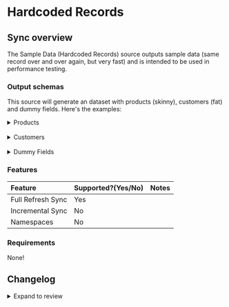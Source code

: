 # Hardcoded Records

## Sync overview

The Sample Data (Hardcoded Records) source outputs sample data (same record over and over again, but very fast) and is intended to be used in performance testing.

### Output schemas

This source will generate an dataset with products (skinny), customers (fat) and dummy fields. Here's the examples:

<details>
<summary>Products</summary>

```json
{
  "id": 1,
  "make": "Mazda",
  "model": "MX-5",
  "year": 2008,
  "price": 2869,
  "created_at": "2022-02-01T17:02:19+00:00",
  "updated_at": "2022-11-01T17:02:19+00:00"
}
```

</details>

<br />

<details>
<summary>Customers</summary>

```json
{
  "id": 6569096478909,
  "email": "test@test.com",
  "created_at": "2023-04-13T02:30:04-07:00",
  "updated_at": "2023-04-24T06:53:48-07:00",
  "first_name": "New Test",
  "last_name": "Customer",
  "orders_count": 0,
  "state": "disabled",
  "total_spent": 0.0,
  "last_order_id": null,
  "note": "updated_mon_24.04.2023",
  "verified_email": true,
  "multipass_identifier": null,
  "tax_exempt": false,
  "tags": "",
  "last_order_name": null,
  "currency": "USD",
  "phone": "+380639379992",
  "addresses": [
    {
      "id": 8092523135165,
      "customer_id": 6569096478909,
      "first_name": "New Test",
      "last_name": "Customer",
      "company": "Test Company",
      "address1": "My Best Accent",
      "address2": "",
      "city": "Fair Lawn",
      "province": "New Jersey",
      "country": "United States",
      "zip": "07410",
      "phone": "",
      "name": "New Test Customer",
      "province_code": "NJ",
      "country_code": "US",
      "country_name": "United States",
      "default": true
    }
  ],
  "accepts_marketing": true,
  "accepts_marketing_updated_at": "2023-04-13T02:30:04-07:00",
  "marketing_opt_in_level": "single_opt_in",
  "tax_exemptions": "[]",
  "email_marketing_consent": {
    "state": "subscribed",
    "opt_in_level": "single_opt_in",
    "consent_updated_at": "2023-04-13T02:30:04-07:00"
  },
  "sms_marketing_consent": {
    "state": "not_subscribed",
    "opt_in_level": "single_opt_in",
    "consent_updated_at": null,
    "consent_collected_from": "SHOPIFY"
  },
  "admin_graphql_api_id": "gid://shopify/Customer/6569096478909",
  "default_address": {
    "id": 8092523135165,
    "customer_id": 6569096478909,
    "first_name": "New Test",
    "last_name": "Customer",
    "company": "Test Company",
    "address1": "My Best Accent",
    "address2": "",
    "city": "Fair Lawn",
    "province": "New Jersey",
    "country": "United States",
    "zip": "07410",
    "phone": "",
    "name": "New Test Customer",
    "province_code": "NJ",
    "country_code": "US",
    "country_name": "United States",
    "default": true
  },
  "shop_url": "airbyte-integration-test"
}
```

</details>

<br />

<details>
<summary>Dummy Fields</summary>

```json
{
  "field1": "valuevaluevaluevaluevalue1",
  "field2": "valuevaluevaluevaluevalue1",
  "field3": "valuevaluevaluevaluevalue1",
  "field4": "valuevaluevaluevaluevalue1",
  "field5": "valuevaluevaluevaluevalue1"
}
```

</details>

### Features

| Feature           | Supported?\(Yes/No\) | Notes |
|:------------------|:---------------------|:------|
| Full Refresh Sync | Yes                  |       |
| Incremental Sync  | No                   |       |
| Namespaces        | No                   |       |


### Requirements

None!

## Changelog

<details>
  <summary>Expand to review</summary>

| Version | Date       | Pull Request                                             | Subject                  |
|:--------|:-----------|:---------------------------------------------------------|:-------------------------|
| 0.0.37 | 2025-04-19 | [58217](https://github.com/airbytehq/airbyte/pull/58217) | Update dependencies |
| 0.0.36 | 2025-04-12 | [57728](https://github.com/airbytehq/airbyte/pull/57728) | Update dependencies |
| 0.0.35 | 2025-04-05 | [57091](https://github.com/airbytehq/airbyte/pull/57091) | Update dependencies |
| 0.0.34 | 2025-03-29 | [56656](https://github.com/airbytehq/airbyte/pull/56656) | Update dependencies |
| 0.0.33 | 2025-03-22 | [56044](https://github.com/airbytehq/airbyte/pull/56044) | Update dependencies |
| 0.0.32 | 2025-03-08 | [55481](https://github.com/airbytehq/airbyte/pull/55481) | Update dependencies |
| 0.0.31 | 2025-03-04 | [55196](https://github.com/airbytehq/airbyte/pull/55196) | fix(source-hardcoded-records): use latest CDK |
| 0.0.30 | 2025-03-01 | [54814](https://github.com/airbytehq/airbyte/pull/54814) | Update dependencies |
| 0.0.29 | 2025-02-22 | [54304](https://github.com/airbytehq/airbyte/pull/54304) | Update dependencies |
| 0.0.28 | 2025-02-15 | [53810](https://github.com/airbytehq/airbyte/pull/53810) | Update dependencies |
| 0.0.27 | 2025-02-10 | [53607](https://github.com/airbytehq/airbyte/pull/53607) | fix: pin CDK version and declare Python 3.12 support for source-hardcoded-records |
| 0.0.26 | 2025-02-01 | [52749](https://github.com/airbytehq/airbyte/pull/52749) | Update dependencies |
| 0.0.25 | 2025-01-25 | [52269](https://github.com/airbytehq/airbyte/pull/52269) | Update dependencies |
| 0.0.24 | 2025-01-11 | [51223](https://github.com/airbytehq/airbyte/pull/51223) | Update dependencies |
| 0.0.23 | 2025-01-04 | [50895](https://github.com/airbytehq/airbyte/pull/50895) | Update dependencies |
| 0.0.22 | 2024-12-28 | [50626](https://github.com/airbytehq/airbyte/pull/50626) | Update dependencies |
| 0.0.21 | 2024-12-21 | [50140](https://github.com/airbytehq/airbyte/pull/50140) | Update dependencies |
| 0.0.20 | 2024-12-14 | [49653](https://github.com/airbytehq/airbyte/pull/49653) | Update dependencies |
| 0.0.19 | 2024-12-11 | [48976](https://github.com/airbytehq/airbyte/pull/48976) | Update dependencies |
| 0.0.18 | 2024-11-25 | [48669](https://github.com/airbytehq/airbyte/pull/48669) | Starting with this version, the Docker image is now rootless. Please note that this and future versions will not be compatible with Airbyte versions earlier than 0.64 |
| 0.0.17 | 2024-10-28 | [47052](https://github.com/airbytehq/airbyte/pull/47052) | Update dependencies |
| 0.0.16 | 2024-10-12 | [46773](https://github.com/airbytehq/airbyte/pull/46773) | Update dependencies |
| 0.0.15 | 2024-10-05 | [46492](https://github.com/airbytehq/airbyte/pull/46492) | Update dependencies |
| 0.0.14 | 2024-09-28 | [46200](https://github.com/airbytehq/airbyte/pull/46200) | Update dependencies |
| 0.0.13 | 2024-09-21 | [45756](https://github.com/airbytehq/airbyte/pull/45756) | Update dependencies |
| 0.0.12 | 2024-09-14 | [45496](https://github.com/airbytehq/airbyte/pull/45496) | Update dependencies |
| 0.0.11 | 2024-09-07 | [45280](https://github.com/airbytehq/airbyte/pull/45280) | Update dependencies |
| 0.0.10 | 2024-09-03 | [45097](https://github.com/airbytehq/airbyte/pull/45097) | Update CDK version to ^5 |
| 0.0.9 | 2024-08-31 | [45003](https://github.com/airbytehq/airbyte/pull/45003) | Update dependencies |
| 0.0.8 | 2024-08-24 | [44630](https://github.com/airbytehq/airbyte/pull/44630) | Update dependencies |
| 0.0.7 | 2024-08-17 | [44331](https://github.com/airbytehq/airbyte/pull/44331) | Update dependencies |
| 0.0.6 | 2024-08-12 | [43823](https://github.com/airbytehq/airbyte/pull/43823) | Update dependencies |
| 0.0.5 | 2024-08-10 | [43645](https://github.com/airbytehq/airbyte/pull/43645) | Update dependencies |
| 0.0.4 | 2024-08-03 | [43244](https://github.com/airbytehq/airbyte/pull/43244) | Update dependencies |
| 0.0.3 | 2024-07-29 | [42850](https://github.com/airbytehq/airbyte/pull/42850) | Update Airbyte CDK to v4 |
| 0.0.2 | 2024-07-27 | [42828](https://github.com/airbytehq/airbyte/pull/42828) | Update dependencies |
| 0.0.1 | 2024-07-23 | [42434](https://github.com/airbytehq/airbyte/pull/42434) | Initial Release |

</details>
